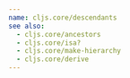 ```yaml
---
name: cljs.core/descendants
see also:
  - cljs.core/ancestors
  - cljs.core/isa?
  - cljs.core/make-hierarchy
  - cljs.core/derive
---
```


